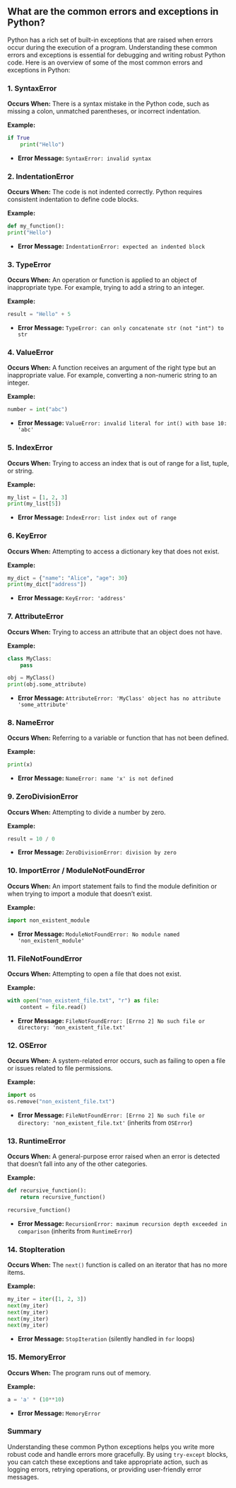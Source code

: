 ## What are the common errors and exceptions in Python?


Python has a rich set of built-in exceptions that are raised when errors occur during the execution of a program. Understanding these common errors and exceptions is essential for debugging and writing robust Python code. Here is an overview of some of the most common errors and exceptions in Python:

### 1. **SyntaxError**

**Occurs When:** There is a syntax mistake in the Python code, such as missing a colon, unmatched parentheses, or incorrect indentation.

**Example:**
```python
if True
    print("Hello")
```
- **Error Message:** `SyntaxError: invalid syntax`

### 2. **IndentationError**

**Occurs When:** The code is not indented correctly. Python requires consistent indentation to define code blocks.

**Example:**
```python
def my_function():
print("Hello")
```
- **Error Message:** `IndentationError: expected an indented block`

### 3. **TypeError**

**Occurs When:** An operation or function is applied to an object of inappropriate type. For example, trying to add a string to an integer.

**Example:**
```python
result = "Hello" + 5
```
- **Error Message:** `TypeError: can only concatenate str (not "int") to str`

### 4. **ValueError**

**Occurs When:** A function receives an argument of the right type but an inappropriate value. For example, converting a non-numeric string to an integer.

**Example:**
```python
number = int("abc")
```
- **Error Message:** `ValueError: invalid literal for int() with base 10: 'abc'`

### 5. **IndexError**

**Occurs When:** Trying to access an index that is out of range for a list, tuple, or string.

**Example:**
```python
my_list = [1, 2, 3]
print(my_list[5])
```
- **Error Message:** `IndexError: list index out of range`

### 6. **KeyError**

**Occurs When:** Attempting to access a dictionary key that does not exist.

**Example:**
```python
my_dict = {"name": "Alice", "age": 30}
print(my_dict["address"])
```
- **Error Message:** `KeyError: 'address'`

### 7. **AttributeError**

**Occurs When:** Trying to access an attribute that an object does not have.

**Example:**
```python
class MyClass:
    pass

obj = MyClass()
print(obj.some_attribute)
```
- **Error Message:** `AttributeError: 'MyClass' object has no attribute 'some_attribute'`

### 8. **NameError**

**Occurs When:** Referring to a variable or function that has not been defined.

**Example:**
```python
print(x)
```
- **Error Message:** `NameError: name 'x' is not defined`

### 9. **ZeroDivisionError**

**Occurs When:** Attempting to divide a number by zero.

**Example:**
```python
result = 10 / 0
```
- **Error Message:** `ZeroDivisionError: division by zero`

### 10. **ImportError / ModuleNotFoundError**

**Occurs When:** An import statement fails to find the module definition or when trying to import a module that doesn’t exist.

**Example:**
```python
import non_existent_module
```
- **Error Message:** `ModuleNotFoundError: No module named 'non_existent_module'`

### 11. **FileNotFoundError**

**Occurs When:** Attempting to open a file that does not exist.

**Example:**
```python
with open("non_existent_file.txt", "r") as file:
    content = file.read()
```
- **Error Message:** `FileNotFoundError: [Errno 2] No such file or directory: 'non_existent_file.txt'`

### 12. **OSError**

**Occurs When:** A system-related error occurs, such as failing to open a file or issues related to file permissions.

**Example:**
```python
import os
os.remove("non_existent_file.txt")
```
- **Error Message:** `FileNotFoundError: [Errno 2] No such file or directory: 'non_existent_file.txt'` (inherits from `OSError`)

### 13. **RuntimeError**

**Occurs When:** A general-purpose error raised when an error is detected that doesn’t fall into any of the other categories.

**Example:**
```python
def recursive_function():
    return recursive_function()

recursive_function()
```
- **Error Message:** `RecursionError: maximum recursion depth exceeded in comparison` (inherits from `RuntimeError`)

### 14. **StopIteration**

**Occurs When:** The `next()` function is called on an iterator that has no more items.

**Example:**
```python
my_iter = iter([1, 2, 3])
next(my_iter)
next(my_iter)
next(my_iter)
next(my_iter)
```
- **Error Message:** `StopIteration` (silently handled in `for` loops)

### 15. **MemoryError**

**Occurs When:** The program runs out of memory.

**Example:**
```python
a = 'a' * (10**10)
```
- **Error Message:** `MemoryError`

### Summary

Understanding these common Python exceptions helps you write more robust code and handle errors more gracefully. By using `try-except` blocks, you can catch these exceptions and take appropriate action, such as logging errors, retrying operations, or providing user-friendly error messages.